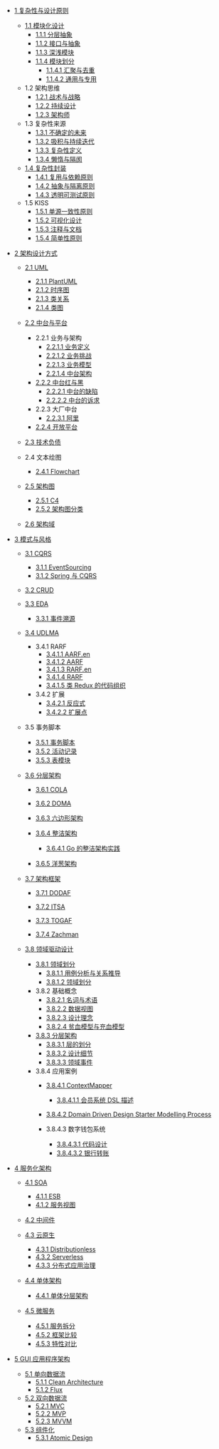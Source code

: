   - [1 复杂性与设计原则](/复杂性与设计原则/README.md)
    - [1.1 模块化设计](/复杂性与设计原则/模块化设计/README.md)
      - [1.1.1 分层抽象](/复杂性与设计原则/模块化设计/分层抽象.md)
      - [1.1.2 接口与抽象](/复杂性与设计原则/模块化设计/接口与抽象.md)
      - [1.1.3 深浅模块](/复杂性与设计原则/模块化设计/深浅模块.md)
      - [1.1.4 模块划分](/复杂性与设计原则/模块化设计/模块划分/README.md)
        - [1.1.4.1 汇聚与去重](/复杂性与设计原则/模块化设计/模块划分/汇聚与去重.md)
        - [1.1.4.2 通用与专用](/复杂性与设计原则/模块化设计/模块划分/通用与专用.md)
    - 1.2 架构思维
      - [1.2.1 战术与战略](/复杂性与设计原则/架构思维/战术与战略.md)
      - [1.2.2 持续设计](/复杂性与设计原则/架构思维/持续设计.md)
      - [1.2.3 架构师](/复杂性与设计原则/架构思维/架构师.md)
    - 1.3 复杂性来源
      - [1.3.1 不确定的未来](/复杂性与设计原则/复杂性来源/不确定的未来.md)
      - [1.3.2 吸积与持续迭代](/复杂性与设计原则/复杂性来源/吸积与持续迭代.md)
      - [1.3.3 复杂性定义](/复杂性与设计原则/复杂性来源/复杂性定义.md)
      - [1.3.4 懒惰与隔阂](/复杂性与设计原则/复杂性来源/懒惰与隔阂.md)
    - [1.4 复杂性封装](/复杂性与设计原则/复杂性封装/README.md)
      - [1.4.1 复用与依赖原则](/复杂性与设计原则/复杂性封装/复用与依赖原则.md)
      - [1.4.2 抽象与隔离原则](/复杂性与设计原则/复杂性封装/抽象与隔离原则.md)
      - [1.4.3 透明可测试原则](/复杂性与设计原则/复杂性封装/透明可测试原则.md)
    - 1.5 KISS
      - [1.5.1 单源一致性原则](/复杂性与设计原则/KISS/单源一致性原则.md)
      - [1.5.2 可视化设计](/复杂性与设计原则/KISS/可视化设计.md)
      - [1.5.3 注释与文档](/复杂性与设计原则/KISS/注释与文档.md)
      - [1.5.4 简单性原则](/复杂性与设计原则/KISS/简单性原则.md)
  - [2 架构设计方式](/架构设计方式/README.md)
    - [2.1 UML](/架构设计方式/UML/README.md)
      - [2.1.1 PlantUML](/架构设计方式/UML/PlantUML.md)
      - [2.1.2 时序图](/架构设计方式/UML/时序图.md)
      - [2.1.3 类关系](/架构设计方式/UML/类关系.md)
      - [2.1.4 类图](/架构设计方式/UML/类图.md)
    - [2.2 中台与平台](/架构设计方式/中台与平台/README.md)
      - 2.2.1 业务与架构
        - [2.2.1.1 业务定义](/架构设计方式/中台与平台/业务与架构/业务定义.md)
        - [2.2.1.2 业务挑战](/架构设计方式/中台与平台/业务与架构/业务挑战.md)
        - [2.2.1.3 业务模型](/架构设计方式/中台与平台/业务与架构/业务模型.md)
        - [2.2.1.4 中台架构](/架构设计方式/中台与平台/业务与架构/中台架构.md)
      - [2.2.2 中台红与黑](/架构设计方式/中台与平台/中台红与黑/README.md)
        - [2.2.2.1 中台的缺陷](/架构设计方式/中台与平台/中台红与黑/中台的缺陷.md)
        - [2.2.2.2 中台的诉求](/架构设计方式/中台与平台/中台红与黑/中台的诉求.md)
      - 2.2.3 大厂中台
        - [2.2.3.1 阿里](/架构设计方式/中台与平台/大厂中台/阿里.md)
      - [2.2.4 开放平台](/架构设计方式/中台与平台/开放平台/README.md)
        
    - [2.3 技术负债](/架构设计方式/技术负债/README.md)
      
    - 2.4 文本绘图
      - [2.4.1 Flowchart](/架构设计方式/文本绘图/Flowchart.md)
    - [2.5 架构图](/架构设计方式/架构图/README.md)
      - [2.5.1 C4](/架构设计方式/架构图/C4.md)
      - [2.5.2 架构图分类](/架构设计方式/架构图/架构图分类.md)
    - [2.6 架构域](/架构设计方式/架构域/README.md)
      
  - [3 模式与风格](/模式与风格/README.md)
    - [3.1 CQRS](/模式与风格/CQRS/README.md)
      - [3.1.1 EventSourcing](/模式与风格/CQRS/EventSourcing.md)
      - [3.1.2 Spring 与 CQRS](/模式与风格/CQRS/Spring%20与%20CQRS.md)
    - [3.2 CRUD](/模式与风格/CRUD/README.md)
      
    - [3.3 EDA](/模式与风格/EDA/README.md)
      - [3.3.1 事件溯源](/模式与风格/EDA/事件溯源.md)
    - [3.4 UDLMA](/模式与风格/UDLMA/README.md)
      - 3.4.1 RARF
        - [3.4.1.1 AARF.en](/模式与风格/UDLMA/RARF/AARF.en.md)
        - [3.4.1.2 AARF](/模式与风格/UDLMA/RARF/AARF.md)
        - [3.4.1.3 RARF.en](/模式与风格/UDLMA/RARF/RARF.en.md)
        - [3.4.1.4 RARF](/模式与风格/UDLMA/RARF/RARF.md)
        - [3.4.1.5 类 Redux 的代码组织](/模式与风格/UDLMA/RARF/类%20Redux%20的代码组织.md)
      - 3.4.2 扩展
        - [3.4.2.1 反应式](/模式与风格/UDLMA/扩展/反应式.md)
        - [3.4.2.2 扩展点](/模式与风格/UDLMA/扩展/扩展点.md)
    - 3.5 事务脚本
      - [3.5.1 事务脚本](/模式与风格/事务脚本/事务脚本.md)
      - [3.5.2 活动记录](/模式与风格/事务脚本/活动记录.md)
      - [3.5.3 表模块](/模式与风格/事务脚本/表模块.md)
    - [3.6 分层架构](/模式与风格/分层架构/README.md)
      - [3.6.1 COLA](/模式与风格/分层架构/COLA/README.md)
        
      - [3.6.2 DOMA](/模式与风格/分层架构/DOMA/README.md)
        
      - [3.6.3 六边形架构](/模式与风格/分层架构/六边形架构/README.md)
        
      - [3.6.4 整洁架构](/模式与风格/分层架构/整洁架构/README.md)
        - [3.6.4.1 Go 的整洁架构实践](/模式与风格/分层架构/整洁架构/Go%20的整洁架构实践.md)
      - [3.6.5 洋葱架构](/模式与风格/分层架构/洋葱架构/README.md)
        
    - [3.7 架构框架](/模式与风格/架构框架/README.md)
      - [3.7.1 DODAF](/模式与风格/架构框架/DODAF.md)
      - [3.7.2 ITSA](/模式与风格/架构框架/ITSA.md)
      - [3.7.3 TOGAF](/模式与风格/架构框架/TOGAF/README.md)
        
      - [3.7.4 Zachman](/模式与风格/架构框架/Zachman.md)
    - [3.8 领域驱动设计](/模式与风格/领域驱动设计/README.md)
      - [3.8.1 领域划分](/模式与风格/领域驱动设计/领域划分/README.md)
        - [3.8.1.1 用例分析与关系推导](/模式与风格/领域驱动设计/领域划分/用例分析与关系推导.md)
        - [3.8.1.2 领域划分](/模式与风格/领域驱动设计/领域划分/领域划分.md)
      - 3.8.2 基础概念
        - [3.8.2.1 名词与术语](/模式与风格/领域驱动设计/基础概念/名词与术语.md)
        - [3.8.2.2 数据视图](/模式与风格/领域驱动设计/基础概念/数据视图.md)
        - [3.8.2.3 设计理念](/模式与风格/领域驱动设计/基础概念/设计理念.md)
        - [3.8.2.4 贫血模型与充血模型](/模式与风格/领域驱动设计/基础概念/贫血模型与充血模型.md)
      - [3.8.3 分层架构](/模式与风格/领域驱动设计/分层架构/README.md)
        - [3.8.3.1 层的划分](/模式与风格/领域驱动设计/分层架构/层的划分.md)
        - [3.8.3.2 设计细节](/模式与风格/领域驱动设计/分层架构/设计细节.md)
        - [3.8.3.3 领域事件](/模式与风格/领域驱动设计/分层架构/领域事件.md)
      - 3.8.4 应用案例
        - [3.8.4.1 ContextMapper](/模式与风格/领域驱动设计/应用案例/ContextMapper/README.md)
          - [3.8.4.1.1 会员系统 DSL 描述](/模式与风格/领域驱动设计/应用案例/ContextMapper/会员系统%20DSL%20描述.md)
        - [3.8.4.2 Domain Driven Design Starter Modelling Process](/模式与风格/领域驱动设计/应用案例/Domain-Driven%20Design%20Starter%20Modelling%20Process/README.md)
          
        - 3.8.4.3 数字钱包系统
          - [3.8.4.3.1 代码设计](/模式与风格/领域驱动设计/应用案例/数字钱包系统/代码设计.md)
          - [3.8.4.3.2 银行转账](/模式与风格/领域驱动设计/应用案例/数字钱包系统/银行转账.md)
  - [4 服务化架构](/服务化架构/README.md)
    - [4.1 SOA](/服务化架构/SOA/README.md)
      - [4.1.1 ESB](/服务化架构/SOA/ESB.md)
      - [4.1.2 服务视图](/服务化架构/SOA/服务视图.md)
    - [4.2 中间件](/服务化架构/中间件/README.md)
      
    - [4.3 云原生](/服务化架构/云原生/README.md)
      - [4.3.1 Distributionless](/服务化架构/云原生/Distributionless.md)
      - [4.3.2 Serverless](/服务化架构/云原生/Serverless.md)
      - [4.3.3 分布式应用治理](/服务化架构/云原生/分布式应用治理.md)
    - [4.4 单体架构](/服务化架构/单体架构/README.md)
      - [4.4.1 单体分层架构](/服务化架构/单体架构/单体分层架构.md)
    - [4.5 微服务](/服务化架构/微服务/README.md)
      - [4.5.1 服务拆分](/服务化架构/微服务/服务拆分.md)
      - [4.5.2 框架比较](/服务化架构/微服务/框架比较.md)
      - [4.5.3 特性对比](/服务化架构/微服务/特性对比.md)
  - [5 GUI 应用程序架构](/GUI%20应用程序架构/README.md)
    - [5.1 单向数据流](/GUI%20应用程序架构/单向数据流/README.md)
      - [5.1.1 Clean Architecture](/GUI%20应用程序架构/单向数据流/Clean%20Architecture.md)
      - [5.1.2 Flux](/GUI%20应用程序架构/单向数据流/Flux.md)
    - [5.2 双向数据流](/GUI%20应用程序架构/双向数据流/README.md)
      - [5.2.1 MVC](/GUI%20应用程序架构/双向数据流/MVC.md)
      - [5.2.2 MVP](/GUI%20应用程序架构/双向数据流/MVP.md)
      - [5.2.3 MVVM](/GUI%20应用程序架构/双向数据流/MVVM.md)
    - [5.3 组件化](/GUI%20应用程序架构/组件化/README.md)
      - [5.3.1 Atomic Design](/GUI%20应用程序架构/组件化/Atomic%20Design.md)